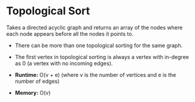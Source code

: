 # Topological Sort

Takes a directed acyclic graph and returns an array of the nodes where each node appears before all the nodes it points to.

- There can be more than one topological sorting for the same graph.
- The first vertex in topological sorting is always a vertex with in-degree as 0 (a vertex with no incoming edges).

- **Runtime:** O(v + e) (where v is the number of vertices and e is the number of edges)
- **Memory:** O(v)
